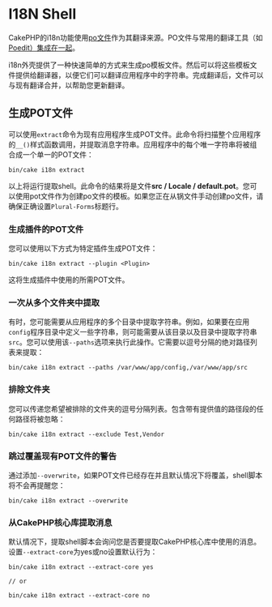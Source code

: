 # I18N Shell

CakePHP的i18n功能使用[po文件](http://en.wikipedia.org/wiki/GNU_gettext)作为其翻译来源。PO文件与常用的翻译工具（如[Poedit）集成在一起](http://www.poedit.net/)。

i18n外壳提供了一种快速简单的方式来生成po模板文件。然后可以将这些模板文件提供给翻译器，以便它们可以翻译应用程序中的字符串。完成翻译后，文件可以与现有翻译合并，以帮助您更新翻译。

## 生成POT文件

可以使用`extract`命令为现有应用程序生成POT文件。此命令将扫描整个应用程序的`__()`样式函数调用，并提取消息字符串。应用程序中的每个唯一字符串将被组合成一个单一的POT文件：

```
bin/cake i18n extract
```

以上将运行提取shell。此命令的结果将是文件**src / Locale / default.pot**。您可以使用pot文件作为创建po文件的模板。如果您正在从锅文件手动创建po文件，请确保正确设置`Plural-Forms`标题行。

### 生成插件的POT文件

您可以使用以下方式为特定插件生成POT文件：

```
bin/cake i18n extract --plugin <Plugin>
```

这将生成插件中使用的所需POT文件。

### 一次从多个文件夹中提取

有时，您可能需要从应用程序的多个目录中提取字符串。例如，如果要在应用`config`程序目录中定义一些字符串，则可能需要从该目录以及目录中提取字符串`src`。您可以使用该`--paths`选项来执行此操作。它需要以逗号分隔的绝对路径列表来提取：

```
bin/cake i18n extract --paths /var/www/app/config,/var/www/app/src
```

### 排除文件夹

您可以传递您希望被排除的文件夹的逗号分隔列表。包含带有提供值的路径段的任何路径将被忽略：

```
bin/cake i18n extract --exclude Test,Vendor
```

### 跳过覆盖现有POT文件的警告

通过添加`--overwrite`，如果POT文件已经存在并且默认情况下将覆盖，shell脚本将不会再提醒您：

```
bin/cake i18n extract --overwrite
```

### 从CakePHP核心库提取消息

默认情况下，提取shell脚本会询问您是否要提取CakePHP核心库中使用的消息。设置`--extract-core`为yes或no设置默认行为：

```
bin/cake i18n extract --extract-core yes

// or

bin/cake i18n extract --extract-core no
```



